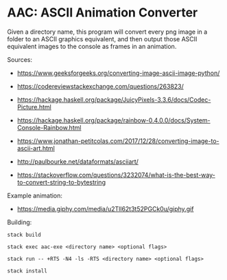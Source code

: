 # AAC: ASCII Animation Converter

Given a directory name, this program will convert every png image in a folder to an ASCII graphics equivalent, and then output those ASCII equivalent images to the console as frames in an animation.

Sources:

- https://www.geeksforgeeks.org/converting-image-ascii-image-python/ 

- https://codereviewstackexchange.com/questions/263823/

- https://hackage.haskell.org/package/JuicyPixels-3.3.6/docs/Codec-Picture.html

- https://hackage.haskell.org/package/rainbow-0.4.0.0/docs/System-Console-Rainbow.html

- https://www.jonathan-petitcolas.com/2017/12/28/converting-image-to-ascii-art.html

- http://paulbourke.net/dataformats/asciiart/

- https://stackoverflow.com/questions/3232074/what-is-the-best-way-to-convert-string-to-bytestring

Example animation:

- https://media.giphy.com/media/u2Tll62t3t52PGCk0u/giphy.gif

  

Building:

    stack build
    
    stack exec aac-exe <directory name> <optional flags>
    
    stack run -- +RTS -N4 -ls -RTS <directory name> <optional flags>
    
    stack install
